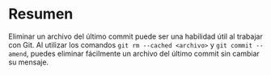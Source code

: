 # Resumen

Eliminar un archivo del último commit puede ser una habilidad útil al trabajar con Git. Al utilizar los comandos `git rm --cached <archivo>` y `git commit --amend`, puedes eliminar fácilmente un archivo del último commit sin cambiar su mensaje.
